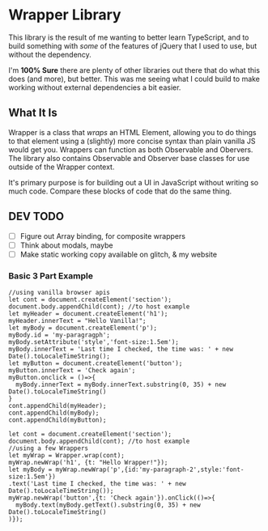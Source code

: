 # Wrapper Library

This library is the result of me wanting to better learn TypeScript, and to build something with *some* of the features of jQuery that I used to use, but without the dependency.

I'm **100% Sure** there are plenty of other libraries out there that do what this does (and more), but better. This was me seeing what I could build to make working without external dependencies a bit easier.

## What It Is

Wrapper is a class that *wraps* an HTML Element, allowing you to do things to that element using a (slightly) more concise syntax than plain vanilla JS would get you. Wrappers can function as both Observable and Obervers. The library also contains Observable and Observer base classes for use outside of the Wrapper context.

It's primary purpose is for building out a UI in JavaScript without writing so much code. Compare these blocks of code that do the same thing.

## DEV TODO 

- [ ] Figure out Array binding, for composite wrappers
- [ ] Think about modals, maybe
- [ ] Make static working copy available on glitch, & my website

### Basic 3 Part Example
```
//using vanilla browser apis
let cont = document.createElement('section');
document.body.appendChild(cont); //to host example
let myHeader = document.createElement('h1');
myHeader.innerText = "Hello Vanilla!";
let myBody = document.createElement('p');
myBody.id = 'my-paragragph';
myBody.setAttribute('style','font-size:1.5em');
myBody.innerText = 'Last time I checked, the time was: ' + new Date().toLocaleTimeString();
let myButton = document.createElement('button');
myButton.innerText = 'Check again';
myButton.onclick = ()=>{
  myBody.innerText = myBody.innerText.substring(0, 35) + new Date().toLocaleTimeString()
}
cont.appendChild(myHeader);
cont.appendChild(myBody);
cont.appendChild(myButton);
```

```
let cont = document.createElement('section'); 
document.body.appendChild(cont); //to host example
//using a few Wrappers
let myWrap = Wrapper.wrap(cont);
myWrap.newWrap('h1', {t: "Hello Wrapper!"});
let myBody = myWrap.newWrap('p',{id:'my-paragraph-2',style:'font-size:1.5em'})
.text('Last time I checked, the time was: ' + new Date().toLocaleTimeString());
myWrap.newWrap('button',{t: 'Check again'}).onClick(()=>{
  myBody.text(myBody.getText().substring(0, 35) + new Date().toLocaleTimeString()
)});
```

